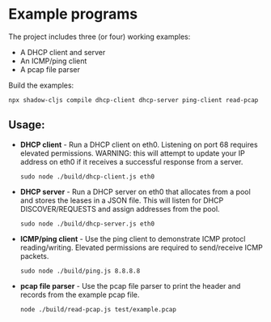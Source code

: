 # Example programs

The project includes three (or four) working examples:

* A DHCP client and server
* An ICMP/ping client
* A pcap file parser

Build the examples:

```
npx shadow-cljs compile dhcp-client dhcp-server ping-client read-pcap
```

## Usage:

* **DHCP client** - Run a DHCP client on eth0. Listening on port 68
  requires elevated permissions. WARNING: this will attempt to update
  your IP address on eth0 if it receives a successful response from
  a server.

  ```
  sudo node ./build/dhcp-client.js eth0
  ```

* **DHCP server** - Run a DHCP server on eth0 that allocates from
  a pool and stores the leases in a JSON file. This will listen for
  DHCP DISCOVER/REQUESTS and assign addresses from the pool.

  ```
  sudo node ./build/dhcp-server.js eth0
  ```

* **ICMP/ping client** - Use the ping client to demonstrate ICMP
  protocl reading/writing. Elevated permissions are required to
  send/receive ICMP packets.

  ```
  sudo node ./build/ping.js 8.8.8.8
  ```

* **pcap file parser** - Use the pcap file parser to print the header
  and records from the example pcap file.

  ```
  node ./build/read-pcap.js test/example.pcap
  ```

